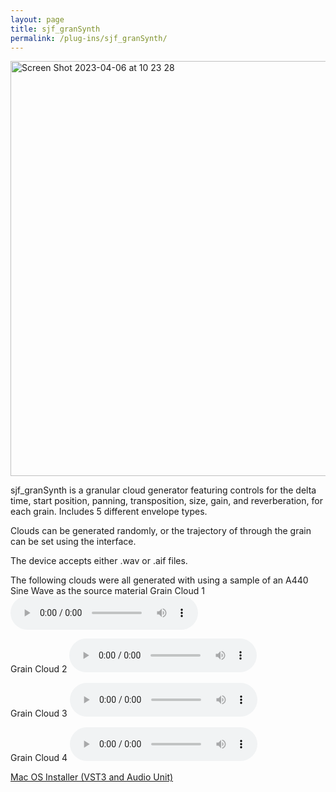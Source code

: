 ```yaml
---
layout: page
title: sjf_granSynth
permalink: /plug-ins/sjf_granSynth/
---
```

<img width="664" alt="Screen Shot 2023-04-06 at 10 23 28" src="https://user-images.githubusercontent.com/12850558/230367261-063c02da-9d4b-4e89-8d40-2b4df72ec534.png">


sjf_granSynth is a granular cloud generator featuring controls for the delta time, start position, panning, transposition, size, gain, and reverberation, for each grain.
Includes 5 different envelope types.

Clouds can be generated randomly, or the trajectory of through the grain can be set using the interface.

The device accepts either .wav or .aif files.

The following clouds were all generated with using a sample of an A440 Sine Wave as the source material
Grain Cloud 1
<audio controls>
<source src="/MP3s/grainCloud1.mp3" type="audio/mp3">
</audio>

Grain Cloud 2
<audio controls>
<source src="/MP3s/grainCloud4.mp3" type="audio/mp3">
</audio>

Grain Cloud 3
<audio controls>
<source src="/MP3s/grainCloud6.mp3" type="audio/mp3">
</audio>

Grain Cloud 4
<audio controls>
<source src="/MP3s/grainCloud7.mp3" type="audio/mp3">
</audio>




[Mac OS Installer (VST3 and Audio Unit)](https://drive.google.com/file/d/1-6_tFqBjgz-IsT-wx8lEOyJ47jHNRJk9/view?usp=sharing)

